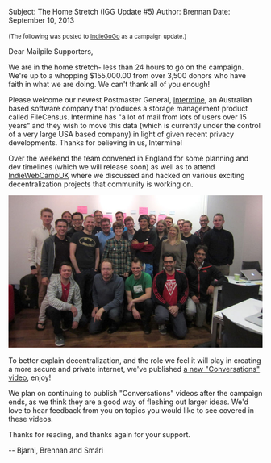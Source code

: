 Subject: The Home Stretch (IGG Update #5)
Author: Brennan
Date: September 10, 2013

<small>(The following was posted to
[IndieGoGo](http://igg.me/at/mailpile) as a campaign update.)</small>

Dear Mailpile Supporters,

We are in the home stretch- less than 24 hours to go on the campaign.
We're up to a whopping $155,000.00 from over 3,500 donors who have faith
in what we are doing. We can't thank all of you enough!

Please welcome our newest Postmaster General,
[Intermine](http://intermine.com/), an Australian based software company
that produces a storage management product called FileCensus. Intermine
has "a lot of mail from lots of users over 15 years" and they wish to
move this data (which is currently under the control of a very large USA
based company) in light of given recent privacy developments. Thanks for
believing in us, Intermine!

Over the weekend the team convened in England for some planning and dev
timelines (which we will release soon) as well as to attend
[IndieWebCampUK](http://indiewebcamp.com/2013/UK) where we discussed and
hacked on various exciting decentralization projects that community is
working on.

<img src='/img/740px-indie-web-camp-2013-uk.jpg'>

To better explain decentralization, and the role we feel it will play in
creating a more secure and private internet, we've published [a new
"Conversations" video](2013-09-10_Surveillance_Centralization.html), enjoy!

We plan on continuing to publish "Conversations" videos after the
campaign ends, as we think they are a good way of fleshing out larger
ideas. We'd love to hear feedback from you on topics you would like to
see covered in these videos.

Thanks for reading, and thanks again for your support.

 -- Bjarni, Brennan and Smári

